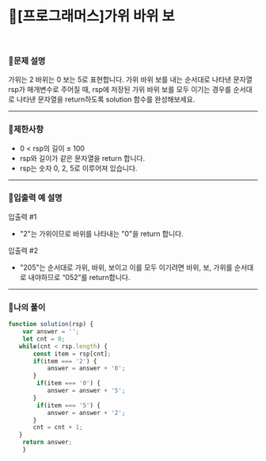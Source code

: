 # 🦄[프로그래머스]가위 바위 보
<br/>

### 🧡문제 설명
가위는 2 바위는 0 보는 5로 표현합니다. 가위 바위 보를 내는 순서대로 나타낸 문자열 rsp가 매개변수로 주어질 때, rsp에 저장된 가위 바위 보를 모두 이기는 경우를 순서대로 나타낸 문자열을 return하도록 solution 함수를 완성해보세요.
***
### 💛제한사항
- 0 < rsp의 길이 ≤ 100
- rsp와 길이가 같은 문자열을 return 합니다.
- rsp는 숫자 0, 2, 5로 이루어져 있습니다.
***
### 💙입출력 예 설명
입출력 #1
- "2"는 가위이므로 바위를 나타내는 "0"을 return 합니다.

입출력 #2
- "205"는 순서대로 가위, 바위, 보이고 이를 모두 이기려면 바위, 보, 가위를 순서대로 내야하므로 “052”를 return합니다.
***
### 💜나의 풀이
```javascript
function solution(rsp) {
    var answer = '';
    let cnt = 0;
   while(cnt < rsp.length) {
       const item = rsp[cnt];
       if(item === '2') {
           answer = answer + '0';
       }
        if(item === '0') {
           answer = answer + '5';
       }
        if(item === '5') {
           answer = answer + '2';
       }
       cnt = cnt + 1;
   }
    return answer;
    }
   
```
